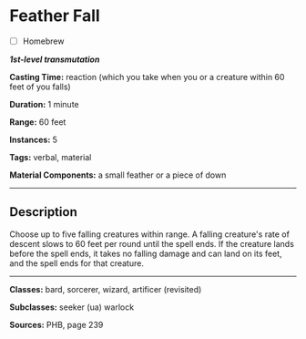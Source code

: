 # Feather Fall

- [ ] Homebrew

***1st-level transmutation***

**Casting Time:** reaction (which you take when you or a creature within 60 feet of you falls)

**Duration:** 1 minute

**Range:** 60 feet

**Instances:** 5

**Tags:** verbal, material

**Material Components:** a small feather or a piece of down

---

## Description
Choose up to five falling creatures within range. A falling creature's rate of descent slows to 60 feet per round until the spell ends. If the creature lands before the spell ends, it takes no falling damage and can land on its feet, and the spell ends for that creature.

---

**Classes:** bard, sorcerer, wizard, artificer (revisited)

**Subclasses:** seeker (ua) warlock

**Sources:** PHB, page 239
